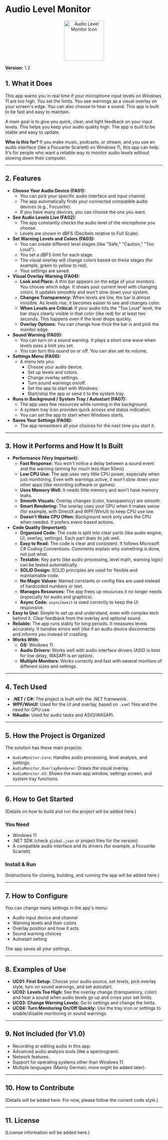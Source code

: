 # Audio Level Monitor

<p align="center">
  <img src="AudioMonitorSolution/image.ico" alt="Audio Level Monitor Icon" width="128"/>
</p>

**Version:** 1.2

## 1. What it Does

This app warns you in real time if your microphone input levels on Windows 11 are too high. You set the limits. You see warnings as a visual overlay on your screen's edge. You can also choose to hear a sound. This app is built to be fast and easy to maintain.

A main goal is to give you quick, clear, and light feedback on your input levels. This helps you keep your audio quality high. The app is built to be stable and easy to update.

**Who is this for?** If you make music, podcasts, or stream, and you use an audio interface (like a Focusrite Scarlett) on Windows 11, this app can help. It's for people who want a reliable way to monitor audio levels without slowing down their computer.

---

## 2. Features

*   **Choose Your Audio Device (FA01):**
    *   You can pick your specific audio interface and input channel.
    *   The app automatically finds your connected compatible audio devices (e.g., Focusrite).
    *   If you have many devices, you can choose the one you want.
*   **See Audio Levels Live (FA02):**
    *   The app constantly checks the audio level of the microphone you choose.
    *   Levels are shown in dBFS (Decibels relative to Full Scale).
*   **Set Warning Levels and Colors (FA03):**
    *   You can create different level stages (like "Safe," "Caution," "Too Loud").
    *   You set a dBFS limit for each stage.
    *   The visual overlay will change colors based on these stages (for example, green to yellow to red).
    *   Your settings are saved.
*   **Visual Overlay Warning (FA04):**
    *   **Look and Place:** A thin bar appears on the edge of your monitors. You choose which edge. It shows your current level with changing colors. It updates smoothly and won't slow down your system.
    *   **Changes Transparency:** When levels are low, the bar is almost invisible. As levels rise, it becomes easier to see and changes color.
    *   **When Levels are Critical:** If your audio hits the "Too Loud" level, the bar stays clearly visible in that color (like red) for at least two seconds. This happens even if the level drops quickly.
    *   **Overlay Options:** You can change how thick the bar is and pick the monitor edge.
*   **Sound Warning (FA05):**
    *   You can turn on a sound warning. It plays a short sine wave when levels pass a limit you set.
    *   You can turn this sound on or off. You can also set its volume.
*   **Settings Menu (FA06):**
    *   A menu lets you:
        *   Choose your audio device.
        *   Set up levels and colors.
        *   Change overlay settings.
        *   Turn sound warnings on/off.
        *   Set the app to start with Windows.
        *   Start/stop the app or send it to the system tray.
*   **Runs in Background / System Tray / Autostart (FA07):**
    *   The app uses few resources while running in the background.
    *   A system tray icon provides quick access and status indication.
    *   You can set the app to start when Windows starts.
*   **Saves Your Settings (FA08):**
    *   The app remembers all your choices for the next time you start it.

---

## 3. How it Performs and How It Is Built

*   **Performance (Very Important):**
    *   **Fast Response:** You won't notice a delay between a sound event and the warning (aiming for much less than 50ms).
    *   **Low CPU Use:** The app uses very little CPU power, especially when just monitoring. Even with warnings active, it won't slow down your other apps (like recording software or games).
    *   **Uses Memory Well:** It needs little memory and won't have memory leaks.
    *   **Smooth Visuals:** Overlay changes (color, transparency) are smooth.
    *   **Smart Rendering:** The overlay uses your GPU when it makes sense (for example, with DirectX and WPF/WinUI) to keep CPU use low.
    *   **Doesn't Wake CPU Often:** Background work only uses the CPU when needed. It prefers event-based actions.
*   **Code Quality (Important):**
    *   **Organized Code:** The code is split into clear parts (like audio engine, UI, overlay, settings). Each part does its job well.
    *   **Easy to Read:** The code is clear and consistent. It follows Microsoft C# Coding Conventions. Comments explain why something is done, not just what.
    *   **Testable:** Key parts (like audio processing, level math, warning logic) can be tested automatically.
    *   **SOLID Design:** SOLID principles are used for flexible and maintainable code.
    *   **No Magic Values:** Named constants or config files are used instead of hardcoded numbers or text.
    *   **Manages Resources:** The app frees up resources it no longer needs (especially for audio and graphics).
    *   **Async Code:** `async`/`await` is used correctly to keep the UI responsive.
*   **Easy to Use:** Simple to set up and understand, even with complex tech behind it. Clear feedback from the overlay and optional sound.
*   **Reliable:** The app runs stably for long periods. It measures levels accurately. It handles errors well (like if an audio device disconnects) and informs you instead of crashing.
*   **Works With:**
    *   **OS:** Windows 11.
    *   **Audio Drivers:** Works well with audio interface drivers (ASIO is best for low delay, WASAPI is an option).
    *   **Multiple Monitors:** Works correctly and fast with several monitors of different sizes and settings.

---

## 4. Tech Used

*   **.NET / C#:** The project is built with the .NET framework.
*   **WPF/WinUI:** Used for the UI and overlay, based on `.xaml` files and the need for GPU use.
*   **NAudio:** Used for audio tasks and ASIO/WASAPI.

---

## 5. How the Project is Organized

The solution has these main projects:

*   `AudioMonitor.Core`: Handles audio processing, level analysis, and settings.
*   `AudioMonitor.OverlayRenderer`: Draws the visual overlay.
*   `AudioMonitor.UI`: Shows the main app window, settings screen, and system tray functions.

---

## 6. How to Get Started

(Details on how to build and run the project will be added here.)

### You Need

*   Windows 11
*   .NET SDK (check `global.json` or project files for the version)
*   A compatible audio interface and its drivers (for example, a Focusrite Scarlett)

### Install & Run

(Instructions for cloning, building, and running the app will be added here.)

---

## 7. How to Configure

You can change many settings in the app's menu:
*   Audio input device and channel
*   Warning levels and their colors
*   Overlay position and how it acts
*   Sound warning choices
*   Autostart setting

The app saves all your settings.

---

## 8. Examples of Use

*   **UC01: First Setup:** Choose your audio source, set levels, pick overlay style, turn on sound warnings, and set autostart.
*   **UC02: Levels Too High:** See the overlay change (transparency, color) and hear a sound when audio levels go up and cross your set limits.
*   **UC03: Change Warning Levels:** Go to settings and change the limits.
*   **UC04: Turn Monitoring On/Off Quickly:** Use the tray icon or settings to enable/disable monitoring or sound warnings.

---

## 9. Not Included (for V1.0)

*   Recording or editing audio in this app.
*   Advanced audio analysis tools (like a spectrogram).
*   Network features.
*   Support for operating systems other than Windows 11.
*   Multiple languages (Mainly German; more might be added later).

---

## 10. How to Contribute

(Details will be added here. For now, please follow the current code style.)

---

## 11. License

(License information will be added here.)
